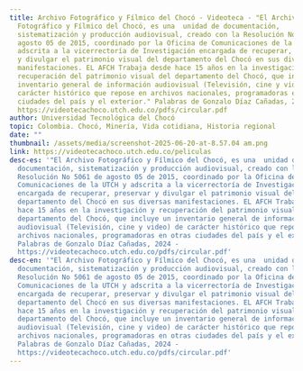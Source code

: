 ```yaml
---
title: Archivo Fotográfico y Fílmico del Chocó - Videoteca - "El Archivo
  Fotográfico y Fílmico del Chocó, es una  unidad de documentación,
  sistematización y producción audiovisual, creado con la Resolución No 5061 de
  agosto 05 de 2015, coordinado por la Oficina de Comunicaciones de la UTCH y
  adscrita a la vicerrectoría de Investigación encargada de recuperar, preservar
  y divulgar el patrimonio visual del departamento del Chocó en sus diversas
  manifestaciones. EL AFCH Trabaja desde hace 15 años en la investigación y
  recuperación del patrimonio visual del departamento del Chocó, que incluye un
  inventario general de información audiovisual (Televisión, cine y video) de
  carácter histórico que repose en archivos nacionales, programadoras en otras
  ciudades del país y el exterior." Palabras de Gonzalo Díaz Cañadas, 2024 -
  https://videotecachoco.utch.edu.co/pdfs/circular.pdf
author: Universidad Tecnológica del Chocó
topic: Colombia. Chocó, Minería, Vida cotidiana, Historia regional
date: ""
thumbnail: /assets/media/screenshot-2025-06-20-at-8.57.04 am.png
link: https://videotecachoco.utch.edu.co/peliculas
desc-es: '"El Archivo Fotográfico y Fílmico del Chocó, es una  unidad de
  documentación, sistematización y producción audiovisual, creado con la
  Resolución No 5061 de agosto 05 de 2015, coordinado por la Oficina de
  Comunicaciones de la UTCH y adscrita a la vicerrectoría de Investigación
  encargada de recuperar, preservar y divulgar el patrimonio visual del
  departamento del Chocó en sus diversas manifestaciones. EL AFCH Trabaja desde
  hace 15 años en la investigación y recuperación del patrimonio visual del
  departamento del Chocó, que incluye un inventario general de información
  audiovisual (Televisión, cine y video) de carácter histórico que repose en
  archivos nacionales, programadoras en otras ciudades del país y el exterior."
  Palabras de Gonzalo Díaz Cañadas, 2024 -
  https://videotecachoco.utch.edu.co/pdfs/circular.pdf'
desc-en: '"El Archivo Fotográfico y Fílmico del Chocó, es una  unidad de
  documentación, sistematización y producción audiovisual, creado con la
  Resolución No 5061 de agosto 05 de 2015, coordinado por la Oficina de
  Comunicaciones de la UTCH y adscrita a la vicerrectoría de Investigación
  encargada de recuperar, preservar y divulgar el patrimonio visual del
  departamento del Chocó en sus diversas manifestaciones. EL AFCH Trabaja desde
  hace 15 años en la investigación y recuperación del patrimonio visual del
  departamento del Chocó, que incluye un inventario general de información
  audiovisual (Televisión, cine y video) de carácter histórico que repose en
  archivos nacionales, programadoras en otras ciudades del país y el exterior."
  Palabras de Gonzalo Díaz Cañadas, 2024 -
  https://videotecachoco.utch.edu.co/pdfs/circular.pdf'
---
```


